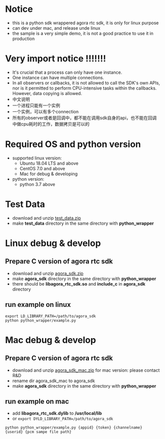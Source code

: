# Notice
- this is a python sdk wrappered agora rtc sdk, it is  only for linux purpose
- can dev under mac, and release unde linux
- the sample is a very simple demo, it is not a good practice to use it in production
# Very import notice !!!!!!!
- It's crucial that a process can only have one instance.
- One instance can have multiple connections.
- In all observers or callbacks, it is not allowed to call the SDK's own APIs, nor is it permitted to perform   CPU-intensive tasks within the callbacks. However, data copying is allowed.
- 中文说明
- 一个进程只能有一个实例
- 一个实例，可以有多个connection
- 所有的observer或者是回调中，都不能在调用sdk自身的api，也不能在回调中做cpu耗时的工作，数据拷贝是可以的

# Required OS and python version
- supported linux version: 
  - Ubuntu 18.04 LTS and above
  - CentOS 7.0 and above
  - Mac for debug & developing
- python version:
  - python 3.7 above

# Test Data
- download and unzip [test_data.zip](https://share.weiyun.com/4x3Um6b8)
- make **test_data** directory in the same directory with **python_wrapper**

# Linux debug & develop
## Prepare C version of agora rtc sdk
- download and unzip [agora_sdk.zip](https://share.weiyun.com/1tuBWw6O)
- make **agora_sdk** directory in the same directory with **python_wrapper**
- there should be **libagora_rtc_sdk.so** and **include_c** in **agora_sdk** directory

## run example on linux
```
export LD_LIBRARY_PATH=/path/to/agora_sdk
python python_wrapper/example.py
```

# Mac debug & develop
## Prepare C version of agora rtc sdk
- download and unzip [agora_sdk_mac.zip](https://share.weiyun.com/jgvFzRI0) for mac version: please contact R&D
- rename dir agora_sdk_mac to agora_sdk
- make **agora_sdk** directory in the same directory with **python_wrapper** 

## run example on mac

- add **libagora_rtc_sdk.dylib** to **/usr/local/lib**
- or  `export DYLD_LIBRARY_PATH=/path/to/agora_sdk`

```
python python_wrapper/example.py {appid} {token} {channelname} {userid} {pcm sampe file path}
```
